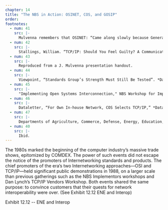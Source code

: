 ```yaml
---
chapter: 14
title: "The NBS in Action: OSINET, COS, and GOSIP"
order: 
footnotes:
  - num: 41
    src: |-
      Mulvenna remembers that OSINET: “Came along slowly because General Motors and others were promoting Autofact ‘85 at that time. In fact, all of our technical people were working on the IP Test System and refining the transport test system pre-Autofact ‘85.”
  - num: 42
    src: |-
      Stallings, William. “TCP/IP: Should You Feel Guilty? A Communications Conundrum”. *Data Communications* May 1988, p. 294.
  - num: 43
    src: |-
      Reproduced from a J. Mulvenna presentation handout.
  - num: 44
    src: |-
      Viewpoint, “Standards Group’s Strength Must Still Be Tested”. *Data Communications*, February 1986, p. 13.
  - num: 45
    src: |-
      "Implementing Open Systems Interconnection," NBS Workshop for Implementors of Open Systems Interconnection, 1986, p.7
  - num: 46
    src: |-
      Dataletter, “For Own In-house Network, COS Selects TCP/IP,” *Data Communications*, June 1987, p. 15.
  - num: 47
    src: |-
      Departments of Agriculture, Commerce, Defense, Energy, Education, Health and Human Services, Housing and Urban Development, Interior, Justice, Labor, Transportation, Treasury; the Environmental Protection Agency, General Services Administration, Library of Congress, NASA, National Communications System, National Science Foundation, and Office of Management and Budget. *U.S. Government OSI User’s Committee, US Government Open Systems Interconnection Profile (GOSIP) Version 1.0*, October 27, 1987.
  - num: 40
    src: |-
      Ibid.
---
```


The 1980s marked the beginning of the computer industry’s massive trade shows, epitomized by COMDEX. The power of such events did not escape the notice of the promoters of Internetworking standards and products. The chief promoters of the era’s two Internetworking approaches—OSI and TCP/IP—held significant public demonstrations in 1988, on a larger scale than previous gatherings such as the NBS Implementors workshops and Dan Lynch’s TCP/IP Vendors Workshop. Both events shared the same purpose: to convince customers that their quests for network interoperability were over. (See Exhibit 12.12 ENE and Interop)

Exhibit 12.12 -- ENE and Interop


